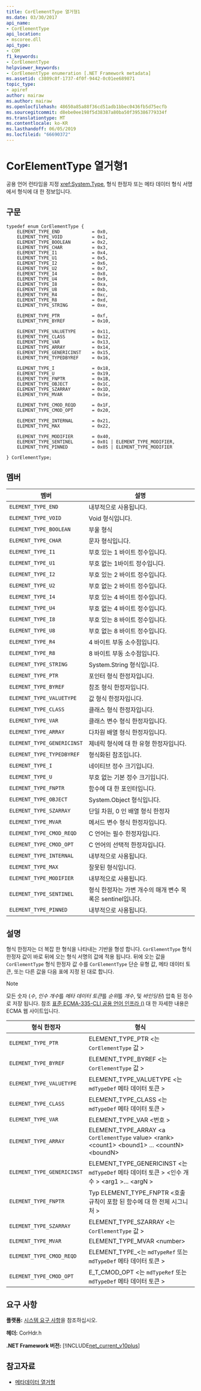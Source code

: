 ```yaml
---
title: CorElementType 열거형1
ms.date: 03/30/2017
api_name:
- CorElementType
api_location:
- mscoree.dll
api_type:
- COM
f1_keywords:
- CorElementType
helpviewer_keywords:
- CorElementType enumeration [.NET Framework metadata]
ms.assetid: c3809c8f-1737-4f0f-9442-0c01ee689871
topic_type:
- apiref
author: mairaw
ms.author: mairaw
ms.openlocfilehash: 48650a85a88f36cd51adb1bbec0436fb5d75ecfb
ms.sourcegitcommit: d8ebe0ee198f5d38387a80ba50f395386779334f
ms.translationtype: MT
ms.contentlocale: ko-KR
ms.lasthandoff: 06/05/2019
ms.locfileid: "66690372"
---
```

# <a name="corelementtype-enumeration1"></a>CorElementType 열거형1

공용 언어 런타임을 지정 <xref:System.Type>, 형식 한정자 또는 메타 데이터 형식 서명에서 형식에 대 한 정보입니다.

## <a name="syntax"></a>구문

```
typedef enum CorElementType {
    ELEMENT_TYPE_END            = 0x0,
    ELEMENT_TYPE_VOID           = 0x1,
    ELEMENT_TYPE_BOOLEAN        = 0x2,
    ELEMENT_TYPE_CHAR           = 0x3,
    ELEMENT_TYPE_I1             = 0x4,
    ELEMENT_TYPE_U1             = 0x5,
    ELEMENT_TYPE_I2             = 0x6,
    ELEMENT_TYPE_U2             = 0x7,
    ELEMENT_TYPE_I4             = 0x8,
    ELEMENT_TYPE_U4             = 0x9,
    ELEMENT_TYPE_I8             = 0xa,
    ELEMENT_TYPE_U8             = 0xb,
    ELEMENT_TYPE_R4             = 0xc,
    ELEMENT_TYPE_R8             = 0xd,
    ELEMENT_TYPE_STRING         = 0xe,

    ELEMENT_TYPE_PTR            = 0xf,
    ELEMENT_TYPE_BYREF          = 0x10,

    ELEMENT_TYPE_VALUETYPE      = 0x11,
    ELEMENT_TYPE_CLASS          = 0x12,
    ELEMENT_TYPE_VAR            = 0x13,
    ELEMENT_TYPE_ARRAY          = 0x14,
    ELEMENT_TYPE_GENERICINST    = 0x15,
    ELEMENT_TYPE_TYPEDBYREF     = 0x16,

    ELEMENT_TYPE_I              = 0x18,
    ELEMENT_TYPE_U              = 0x19,
    ELEMENT_TYPE_FNPTR          = 0x1B,
    ELEMENT_TYPE_OBJECT         = 0x1C,
    ELEMENT_TYPE_SZARRAY        = 0x1D,
    ELEMENT_TYPE_MVAR           = 0x1e,

    ELEMENT_TYPE_CMOD_REQD      = 0x1F,
    ELEMENT_TYPE_CMOD_OPT       = 0x20,

    ELEMENT_TYPE_INTERNAL       = 0x21,
    ELEMENT_TYPE_MAX            = 0x22,

    ELEMENT_TYPE_MODIFIER       = 0x40,
    ELEMENT_TYPE_SENTINEL       = 0x01 | ELEMENT_TYPE_MODIFIER,
    ELEMENT_TYPE_PINNED         = 0x05 | ELEMENT_TYPE_MODIFIER

} CorElementType;
```

## <a name="members"></a>멤버

|멤버|설명|
|------------|-----------------|
|`ELEMENT_TYPE_END`|내부적으로 사용됩니다.|
|`ELEMENT_TYPE_VOID`|Void 형식입니다.|
|`ELEMENT_TYPE_BOOLEAN`|부울 형식|
|`ELEMENT_TYPE_CHAR`|문자 형식입니다.|
|`ELEMENT_TYPE_I1`|부호 있는 1 바이트 정수입니다.|
|`ELEMENT_TYPE_U1`|부호 없는 1바이트 정수입니다.|
|`ELEMENT_TYPE_I2`|부호 있는 2 바이트 정수입니다.|
|`ELEMENT_TYPE_U2`|부호 없는 2 바이트 정수입니다.|
|`ELEMENT_TYPE_I4`|부호 있는 4 바이트 정수입니다.|
|`ELEMENT_TYPE_U4`|부호 없는 4 바이트 정수입니다.|
|`ELEMENT_TYPE_I8`|부호 있는 8 바이트 정수입니다.|
|`ELEMENT_TYPE_U8`|부호 없는 8 바이트 정수입니다.|
|`ELEMENT_TYPE_R4`|4 바이트 부동 소수점입니다.|
|`ELEMENT_TYPE_R8`|8 바이트 부동 소수점입니다.|
|`ELEMENT_TYPE_STRING`|System.String 형식입니다.|
|`ELEMENT_TYPE_PTR`|포인터 형식 한정자입니다.|
|`ELEMENT_TYPE_BYREF`|참조 형식 한정자입니다.|
|`ELEMENT_TYPE_VALUETYPE`|값 형식 한정자입니다.|
|`ELEMENT_TYPE_CLASS`|클래스 형식 한정자입니다.|
|`ELEMENT_TYPE_VAR`|클래스 변수 형식 한정자입니다.|
|`ELEMENT_TYPE_ARRAY`|다차원 배열 형식 한정자입니다.|
|`ELEMENT_TYPE_GENERICINST`|제네릭 형식에 대 한 유형 한정자입니다.|
|`ELEMENT_TYPE_TYPEDBYREF`|형식화된 참조입니다.|
|`ELEMENT_TYPE_I`|네이티브 정수 크기입니다.|
|`ELEMENT_TYPE_U`|부호 없는 기본 정수 크기입니다.|
|`ELEMENT_TYPE_FNPTR`|함수에 대 한 포인터입니다.|
|`ELEMENT_TYPE_OBJECT`|System.Object 형식입니다.|
|`ELEMENT_TYPE_SZARRAY`|단일 차원, 0 인 배열 형식 한정자|
|`ELEMENT_TYPE_MVAR`|메서드 변수 형식 한정자입니다.|
|`ELEMENT_TYPE_CMOD_REQD`|C 언어는 필수 한정자입니다.|
|`ELEMENT_TYPE_CMOD_OPT`|C 언어의 선택적 한정자입니다.|
|`ELEMENT_TYPE_INTERNAL`|내부적으로 사용됩니다.|
|`ELEMENT_TYPE_MAX`|잘못된 형식입니다.|
|`ELEMENT_TYPE_MODIFIER`|내부적으로 사용됩니다.|
|`ELEMENT_TYPE_SENTINEL`|형식 한정자는 가변 개수의 매개 변수 목록은 sentinel입니다.|
|`ELEMENT_TYPE_PINNED`|내부적으로 사용됩니다.|

## <a name="remarks"></a>설명

형식 한정자는 더 복잡 한 형식을 나타내는 기반을 형성 합니다. `CorElementType` 형식 한정자 값이 바로 뒤에 오는 형식 서명의 값에 적용 됩니다. 뒤에 오는 값을 `CorElementType` 형식 한정자 값 수를 `CorElementType` 단순 유형 값, 메타 데이터 토큰, 또는 다른 값을 다음 표에 지정 된 대로 합니다.

> [!NOTE]
> 모든 숫자 (*수*, *인수 개수*를 *메타 데이터 토큰*를 *순위*를 *개수*, 및 *바인딩된*) 압축 된 정수로 저장 됩니다. 참조 [표준 ECMA-335-CLI 공용 언어 인프라 ()](https://go.microsoft.com/fwlink/?LinkID=116487) 대 한 자세한 내용은 ECMA 웹 사이트입니다.

|형식 한정자|형식|
|-------------------|------------|
|`ELEMENT_TYPE_PTR`|ELEMENT_TYPE_PTR \<는 `CorElementType` 값 >|
|`ELEMENT_TYPE_BYREF`|ELEMENT_TYPE_BYREF \<는 `CorElementType` 값 >|
|`ELEMENT_TYPE_VALUETYPE`|ELEMENT_TYPE_VALUETYPE \<는 `mdTypeDef` 메타 데이터 토큰 >|
|`ELEMENT_TYPE_CLASS`|ELEMENT_TYPE_CLASS \<는 `mdTypeDef` 메타 데이터 토큰 >|
|`ELEMENT_TYPE_VAR`|ELEMENT_TYPE_VAR \<번호 >|
|`ELEMENT_TYPE_ARRAY`|ELEMENT_TYPE_ARRAY \<a `CorElementType` value> \<rank> \<count1> \<bound1> ... \<countN> \<boundN>|
|`ELEMENT_TYPE_GENERICINST`|ELEMENT_TYPE_GENERICINST \<는 `mdTypeDef` 메타 데이터 토큰 > \<인수 개수 > \<arg1 >... \<argN >|
|`ELEMENT_TYPE_FNPTR`|Typ ELEMENT_TYPE_FNPTR \<호출 규칙이 포함 된 함수에 대 한 전체 시그니처 >|
|`ELEMENT_TYPE_SZARRAY`|ELEMENT_TYPE_SZARRAY \<는 `CorElementType` 값 >|
|`ELEMENT_TYPE_MVAR`|ELEMENT_TYPE_MVAR \<number>|
|`ELEMENT_TYPE_CMOD_REQD`|ELEMENT_TYPE_\<는 `mdTypeRef` 또는 `mdTypeDef` 메타 데이터 토큰 >|
|`ELEMENT_TYPE_CMOD_OPT`|E_T_CMOD_OPT \<는 `mdTypeRef` 또는 `mdTypeDef` 메타 데이터 토큰 >|

## <a name="requirements"></a>요구 사항

**플랫폼:** [시스템 요구 사항](../../../../docs/framework/get-started/system-requirements.md)을 참조하십시오.

**헤더:** CorHdr.h

**.NET Framework 버전:** [!INCLUDE[net_current_v10plus](../../../../includes/net-current-v10plus-md.md)]

## <a name="see-also"></a>참고자료

- [메타데이터 열거형](../../../../docs/framework/unmanaged-api/metadata/metadata-enumerations.md)
